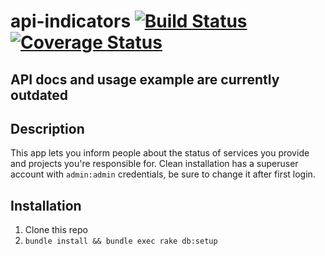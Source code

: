 api-indicators [![Build Status](https://travis-ci.org/lacrosse/api-indicators.png?branch=master)](https://travis-ci.org/lacrosse/api-indicators) [![Coverage Status](https://coveralls.io/repos/lacrosse/api-indicators/badge.png)](https://coveralls.io/r/lacrosse/api-indicators)
==============

## API docs and usage example are currently outdated

## Description

This app lets you inform people about the status of services you provide and projects you're responsible for. Clean installation has a superuser account with ```admin:admin``` credentials, be sure to change it after first login.

## Installation

1. Clone this repo
1. ```bundle install && bundle exec rake db:setup```
